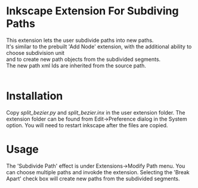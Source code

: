 # Inkscape Extension For Subdiving Paths<br>
This extension lets the user subdivide paths into new paths. <br>
It's similar to the prebuilt 'Add Node' extension, with the additional ability to choose subdivision unit <br>
and to create new path objects from the subdivided segments.<br>
The new path xml Ids are inherited from the source path.<br><br>

# Installation
Copy <i>split_bezier.py</i> and <i>split_bezier.inx</i> in the user extension folder. The extension folder can be found from Edit->Preference dialog in the System option. You will need to restart inkscape after the files are copied.<br>

# Usage
The 'Subdivide Path' effect is under Extensions->Modify Path menu. You can choose multiple paths and invokde the extension. Selecting the 'Break Apart' check box will create new paths from the subdivided segments. 
